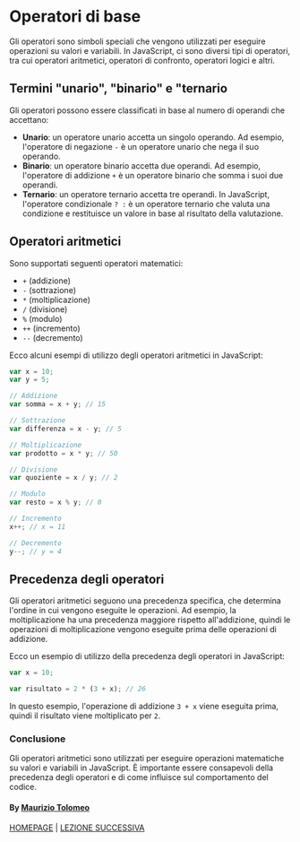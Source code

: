 # Operatori di base

Gli operatori sono simboli speciali che vengono utilizzati per eseguire operazioni su valori e variabili. In JavaScript, ci sono diversi tipi di operatori, tra cui operatori aritmetici, operatori di confronto, operatori logici e altri.

## Termini "unario", "binario" e "ternario

Gli operatori possono essere classificati in base al numero di operandi che accettano:

- **Unario**: un operatore unario accetta un singolo operando. Ad esempio, l'operatore di negazione `-` è un operatore unario che nega il suo operando.
- **Binario**: un operatore binario accetta due operandi. Ad esempio, l'operatore di addizione `+` è un operatore binario che somma i suoi due operandi.
- **Ternario**: un operatore ternario accetta tre operandi. In JavaScript, l'operatore condizionale `? :` è un operatore ternario che valuta una condizione e restituisce un valore in base al risultato della valutazione.

## Operatori aritmetici

Sono supportati seguenti operatori matematici:

- `+` (addizione)
- `-` (sottrazione)
- `*` (moltiplicazione)
- `/` (divisione)
- `%` (modulo)
- `++` (incremento)
- `--` (decremento)

Ecco alcuni esempi di utilizzo degli operatori aritmetici in JavaScript:

```javascript
var x = 10;
var y = 5;

// Addizione
var somma = x + y; // 15

// Sottrazione
var differenza = x - y; // 5

// Moltiplicazione
var prodotto = x * y; // 50

// Divisione
var quoziente = x / y; // 2

// Modulo
var resto = x % y; // 0

// Incremento
x++; // x = 11

// Decremento
y--; // y = 4
```

## Precedenza degli operatori

Gli operatori aritmetici seguono una precedenza specifica, che determina l'ordine in cui vengono eseguite le operazioni. Ad esempio, la moltiplicazione ha una precedenza maggiore rispetto all'addizione, quindi le operazioni di moltiplicazione vengono eseguite prima delle operazioni di addizione.

Ecco un esempio di utilizzo della precedenza degli operatori in JavaScript:

```javascript
var x = 10;

var risultato = 2 * (3 + x); // 26
```

In questo esempio, l'operazione di addizione `3 + x` viene eseguita prima, quindi il risultato viene moltiplicato per `2`.

### Conclusione

Gli operatori aritmetici sono utilizzati per eseguire operazioni matematiche su valori e variabili in JavaScript. È importante essere consapevoli della precedenza degli operatori e di come influisce sul comportamento del codice.

#### By [Maurizio Tolomeo](https://github.com/moris88)

[HOMEPAGE](https://moris88.github.io/formazione-javascript/) | [LEZIONE SUCCESSIVA](https://moris88.github.io/formazione-javascript/lezioni/lezione9)
